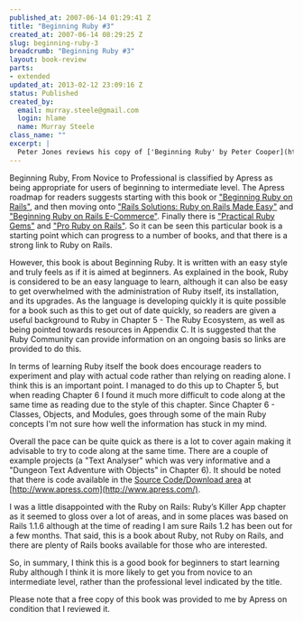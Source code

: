 ```yaml
--- 
published_at: 2007-06-14 01:29:41 Z
title: "Beginning Ruby #3"
created_at: 2007-06-14 08:29:25 Z
slug: beginning-ruby-3
breadcrumb: "Beginning Ruby #3"
layout: book-review
parts: 
- extended
updated_at: 2013-02-12 23:09:16 Z
status: Published
created_by: 
  email: murray.steele@gmail.com
  login: hlame
  name: Murray Steele
class_name: ""
excerpt: |
  Peter Jones reviews his copy of ['Beginning Ruby' by Peter Cooper](http://www.amazon.co.uk/Beginning-Ruby-Experts-Voice-Source/dp/1590597664), published by [Apress](http://www.apress.com/)
---
```


Beginning Ruby, From Novice to Professional is classified by Apress as being appropriate for users of beginning to intermediate level. The Apress roadmap for readers suggests starting with this book or ["Beginning Ruby on Rails"](http://apress.com/book/bookDisplay.html?bID=10124), and then moving onto ["Rails Solutions: Ruby on Rails Made Easy"](http://www.amazon.co.uk/Rails-Solutions-Ruby-Made-Easy/dp/1590597524/ref=sr_1_1/203-7531475-6650320?ie=UTF8&s=books&qid=1181810247&sr=1-1) and ["Beginning Ruby on Rails E-Commerce"](http://apress.com/book/bookDisplay.html?bID=10178). Finally there is ["Practical Ruby Gems"](http://apress.com/book/bookDisplay.html?bID=10261) and ["Pro Ruby on Rails"](http://www.amazon.co.uk/Pro-Ruby-Rails-Enterprise-Solutions/dp/1590598121/ref=sr_1_2/203-7531475-6650320?ie=UTF8&s=books&qid=1181810333&sr=1-2). So it can be seen this particular book is a starting point which can progress to a number of books, and that there is a strong link to Ruby on Rails.

However, this book is about Beginning Ruby. It is written with an easy style and truly feels as if it is aimed at beginners. As explained in the book, Ruby is considered to be an easy language to learn, although it can also be easy to get overwhelmed with the administration of Ruby itself, its installation, and its upgrades. As the language is developing quickly it is quite possible for a book such as this to get out of date quickly, so readers are given a useful background to Ruby in Chapter 5 - The Ruby Ecosystem, as well as being pointed towards resources in Appendix C. It is suggested that the Ruby Community can provide information on an ongoing basis so links are provided to do this.

In terms of learning Ruby itself the book does encourage readers to experiment and play with actual code rather than relying on reading alone. I think this is an important point. I managed to do this up to Chapter 5, but when reading Chapter 6 I found it much more difficult to code along at the same time as reading due to the style of this chapter. Since Chapter 6 - Classes, Objects, and Modules, goes through some of the main Ruby concepts I'm not sure how well the information has stuck in my mind.

Overall the pace can be quite quick as there is a lot to cover again making it advisable to try to code along at the same time. There are a couple of example projects (a "Text Analyser" which was very informative and a "Dungeon Text Adventure with Objects" in Chapter 6). It should be noted that there is code available in the [Source Code/Download area](http://apress.com/book/supplementDownload.html?bID=10244&sID=4157) at [http://www.apress.com](http://www.apress.com/).

I was a little disappointed with the Ruby on Rails: Ruby’s Killer App chapter as it seemed to gloss over a lot of areas, and in some places was based on Rails 1.1.6 although at the time of reading I am sure Rails 1.2 has been out for a few months. That said, this is a book about Ruby, not Ruby on Rails, and there are plenty of Rails books available for those who are interested.

So, in summary, I think this is a good book for beginners to start learning Ruby although I think it is more likely to get you from novice to an intermediate level, rather than the professional level indicated by the title. 

Please note that a free copy of this book was provided to me by Apress on condition that I reviewed it.

